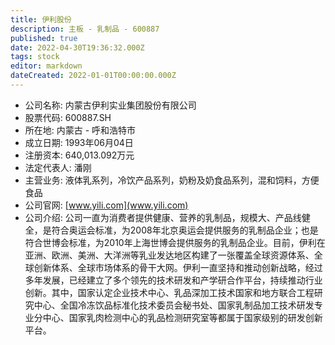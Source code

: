 ```yaml
---
title: 伊利股份
description: 主板 - 乳制品 - 600887
published: true
date: 2022-04-30T19:36:32.000Z
tags: stock
editor: markdown
dateCreated: 2022-01-01T00:00:00.000Z
---
```


- 公司名称: 内蒙古伊利实业集团股份有限公司
- 股票代码: 600887.SH
- 所在地: 内蒙古 - 呼和浩特市
- 成立日期: 1993年06月04日
- 注册资本: 640,013.092万元
- 法定代表人: 潘刚
- 主营业务: 液体乳系列，冷饮产品系列，奶粉及奶食品系列，混和饲料，方便食品
- 公司官网: [www.yili.com](www.yili.com)
- 公司介绍: 公司一直为消费者提供健康、营养的乳制品，规模大、产品线健全，是符合奥运会标准，为2008年北京奥运会提供服务的乳制品企业；也是符合世博会标准，为2010年上海世博会提供服务的乳制品企业。目前，伊利在亚洲、欧洲、美洲、大洋洲等乳业发达地区构建了一张覆盖全球资源体系、全球创新体系、全球市场体系的骨干大网。伊利一直坚持和推动创新战略，经过多年发展，已经建立了多个领先的技术研发和产学研合作平台，持续推动行业创新。其中，国家认定企业技术中心、乳品深加工技术国家和地方联合工程研究中心、全国冷冻饮品标准化技术委员会秘书处、国家乳制品加工技术研发专业分中心、国家乳肉检测中心的乳品检测研究室等都属于国家级别的研发创新平台。


